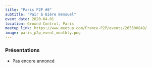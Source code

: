 ```yaml
---
title: "Paris P2P #8"
subtitle: "Pair à Bière mensuel"
event_date: 2020-04-01
location: Ground Control, Paris
meetup_link: https://www.meetup.com/France-P2P/events/265590849/
image: paris_p2p_event_monthly.png
---
```


### <i class="far fa-presentation"></i> Présentations

* Pas encore annoncé
